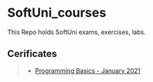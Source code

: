 # SoftUni_courses
This Repo holds  SoftUni exams, exercises, labs.

## Cerificates
> - [Programming Basics - January 2021](https://softuni.bg/certificates/details/100073/d9bbea6b)
